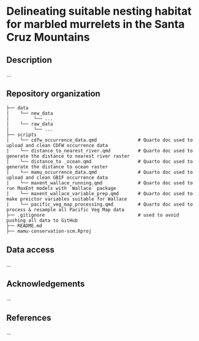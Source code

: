 # Delineating suitable nesting habitat for marbled murrelets in the Santa Cruz Mountains

## Description
...

## Repository organization

```
├── data
|    └── new_data
|         └── ...
|    └── raw_data
|         └── ...
├── scripts
|    └── cdfw_occurrence_data.qmd               # Quarto doc used to upload and clean CDFW occurrence data  
|    └── distance_to_nearest_river.qmd          # Quarto doc used to generate the distance to nearest river raster
|    └── distance_to _ocean.qmd                 # Quarto doc used to generate the distance to ocean raster
|    └── mamu_occurrence_data.qmd               # Quarto doc used to upload and clean GBIF occurrence data 
|    └── maxent_wallace_running.qmd             # Quarto doc used to run MaxEnt models with `Wallace` package
|    └── maxent_wallace_variable_prep.qmd       # Quarto doc used to make preictor variables suitable for Wallace
|    └── pacific_veg_map_processing.qmd         # Quarto doc used to process & resample all Pacific Veg Map data
├── .gitignore                                  # used to avoid pushing all data to GitHub
├── README.md
├── mamu-conservation-scm.Rproj
```

## Data access
...

## Acknowledgements 
...

## References
...
